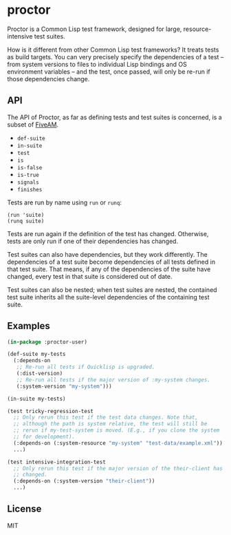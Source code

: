 # proctor

Proctor is a Common Lisp test framework, designed for large,
resource-intensive test suites.

How is it different from other Common Lisp test frameworks? It treats
tests as build targets. You can very precisely specify the
dependencies of a test – from system versions to files to individual
Lisp bindings and OS environment variables – and the test, once
passed, will only be re-run if those dependencies change.

## API

The API of Proctor, as far as defining tests and test suites is
concerned, is a subset of [FiveAM][].

- `def-suite`
- `in-suite`
- `test`
- `is`
- `is-false`
- `is-true`
- `signals`
- `finishes`

Tests are run by name using `run` or `runq`:

    (run 'suite)
    (runq suite)

Tests are run again if the definition of the test has changed.
Otherwise, tests are only run if one of their dependencies has
changed.

Test suites can also have dependencies, but they work differently. The
dependencies of a test suite become dependencies of all tests defined
in that test suite. That means, if any of the dependencies of the
suite have changed, every test in that suite is considered out of
date.

Test suites can also be nested; when test suites are nested, the
contained test suite inherits all the suite-level dependencies of the
containing test suite.

## Examples

``` lisp
(in-package :proctor-user)

(def-suite my-tests
  (:depends-on
   ;; Re-run all tests if Quicklisp is upgraded.
   (:dist-version)
   ;; Re-run all tests if the major version of :my-system changes.
   (:system-version "my-system")))

(in-suite my-tests)

(test tricky-regression-test
  ;; Only rerun this test if the test data changes. Note that,
  ;; although the path is system relative, the test will still be
  ;; rerun if my-test-system is moved. (E.g., if you clone the system
  ;; for development).
  (:depends-on (:system-resource "my-system" "test-data/example.xml"))
  ...)

(test intensive-integration-test
  ;; Only rerun this test if the major version of the their-client has
  ;; changed.
  (:depends-on (:system-version "their-client"))
  ...)
```

## License

MIT

[Overlord]: https://github.com/TBRSS/overlord
[FiveAM]: https://common-lisp.net/project/fiveam/
